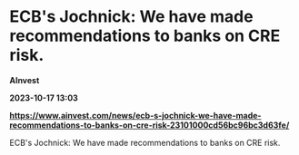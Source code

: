 # ECB's Jochnick: We have made recommendations to banks on CRE risk.
**AInvest**

**2023-10-17 13:03**

**https://www.ainvest.com/news/ecb-s-jochnick-we-have-made-recommendations-to-banks-on-cre-risk-23101000cd56bc96bc3d63fe/**

ECB's Jochnick: We have made recommendations to banks on CRE risk.
